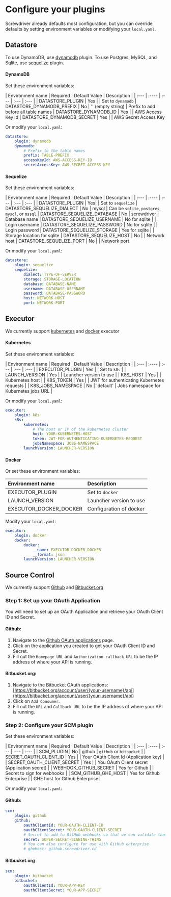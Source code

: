 # Configure your plugins
Screwdriver already defaults most configuration, but you can override defaults by setting environment variables or modifying your `local.yaml`.

## Datastore
To use DynamoDB, use [dynamodb](https://github.com/screwdriver-cd/datastore-dynamodb) plugin. To use Postgres, MySQL, and Sqlite, use [sequelize](https://github.com/screwdriver-cd/datastore-sequelize) plugin.

#### DynamoDB
Set these environment variables:

| Environment name | Required | Default Value | Description |
| :--- | :---- | :--- | :--- | :--- |
| DATASTORE_PLUGIN | Yes | | Set to `dynamodb`
| DATASTORE_DYNAMODB_PREFIX | No | '' (empty string) | Prefix to add before all table names
| DATASTORE_DYNAMODB_ID | Yes | | AWS Access Key Id
| DATASTORE_DYNAMODB_SECRET | Yes | |  AWS Secret Access Key

Or modify your `local.yaml`:
```yaml
datastore:
    plugin: dynamodb
    dynamodb:
        # Prefix to the table names
        prefix: TABLE-PREFIX
        accessKeyId: AWS-ACCESS-KEY-ID
        secretAccessKey: AWS-SECRET-ACCESS-KEY
```

#### Sequelize
Set these environment variables:

| Environment name | Required | Default Value | Description |
| :--- | :---- | :--- | :--- | :--- |
| DATASTORE_PLUGIN | Yes| | Set to `sequelize`
| DATASTORE_SEQUELIZE_DIALECT | No | mysql | Can be `sqlite`, `postgres`, `mysql`, or `mssql`
| DATASTORE_SEQUELIZE_DATABASE | No | screwdriver | Database name
| DATASTORE_SEQUELIZE_USERNAME | No for sqlite | | Login username
| DATASTORE_SEQUELIZE_PASSWORD | No for sqlite | | Login password
| DATASTORE_SEQUELIZE_STORAGE | Yes for sqlite | | Storage location for sqlite
| DATASTORE_SEQUELIZE_HOST | No | | Network host
| DATASTORE_SEQUELIZE_PORT | No | | Network port

Or modify your `local.yaml`:
```yaml
datastore:
    plugin: sequelize
    sequelize:
        dialect: TYPE-OF-SERVER
        storage: STORAGE-LOCATION
        database: DATABASE-NAME
        username: DATABASE-USERNAME
        password: DATABASE-PASSWORD
        host: NETWORK-HOST
        port: NETWORK-PORT
```

## Executor
We currently support [kubernetes](https://github.com/screwdriver-cd/executor-k8s) and [docker](git@github.com:screwdriver-cd/executor-docker.git) executor

#### Kubernetes
Set these environment variables:

| Environment name | Required | Default Value | Description |
| :--- | :---- | :--- | :--- | :--- |
| EXECUTOR_PLUGIN | Yes | | Set to `k8s` |
| LAUNCH_VERSION | Yes | | Launcher version to use |
| K8S_HOST | Yes | | Kubernetes host |
| K8S_TOKEN | Yes | | JWT for authenticating Kubernetes requests  |
| K8S_JOBS_NAMESPACE | No | 'default' | Jobs namespace for Kubernetes jobs URL  |

Or modify your `local.yaml`:
```yaml
executor:
    plugin: k8s
    k8s:
        kubernetes:
            # The host or IP of the kubernetes cluster
            host: YOUR-KUBERNETES-HOST
            token: JWT-FOR-AUTHENTICATING-KUBERNETES-REQUEST
            jobsNamespace: JOBS-NAMESPACE
        launchVersion: LAUNCHER-VERSION
```

#### Docker
Or set these environment variables:

| Environment name | Description |
| :--- | :---- |
| EXECUTOR_PLUGIN | Set to `docker` |
| LAUNCH_VERSION | Launcher version to use |
| EXECUTOR_DOCKER_DOCKER | Configuration of docker |

Modify your `local.yaml`:
```yaml
executor:
    plugin: docker
    docker:
        docker:
            __name: EXECUTOR_DOCKER_DOCKER
            __format: json
        launchVersion: LAUNCHER-VERSION
```

## Source Control
We currently support [Github](https://github.com/screwdriver-cd/scm-github) and [Bitbucket.org](https://github.com/screwdriver-cd/scm-bitbucket)

### Step 1: Set up your OAuth Application
You will need to set up an OAuth Application and retrieve your OAuth Client ID and Secret.

#### Github:
1. Navigate to the [Github OAuth applications](https://github.com/settings/developers) page.
2. Click on the application you created to get your OAuth Client ID and Secret.
3. Fill out the `Homepage URL` and `Authorization callback URL` to be the IP address of where your API is running.

#### Bitbucket.org:
1. Navigate to the Bitbucket OAuth applications: [https://bitbucket.org/account/user/{your-username}/api](https://bitbucket.org/account/user/{your-username}/api)
2. Click on `Add Consumer`.
3. Fill out the `URL` and `Callback URL` to be the IP address of where your API is running.

### Step 2: Configure your SCM plugin
Set these environment variables:

| Environment name | Required | Default Value | Description |
| :--- | :---- | :--- | :--- | :--- |
| SCM_PLUGIN | No | github | `github` or `bitbucket` |
| SECRET_OAUTH_CLIENT_ID | Yes | | Your OAuth Client Id (Application key) |
| SECRET_OAUTH_CLIENT_SECRET | Yes | | You OAuth Client secret (Application secret) |
| WEBHOOK_GITHUB_SECRET | Yes for Github | | Secret to sign for webhooks |
| SCM_GITHUB_GHE_HOST |  Yes for Github Enterprise | | GHE host for Github Enterprise|

Or modify your `local.yaml`:

#### Github:
```yaml
scm:
    plugin: github
    github:
        oauthClientId: YOUR-OAUTH-CLIENT-ID
        oauthClientSecret: YOUR-OAUTH-CLIENT-SECRET
        # Secret to add to GitHub webhooks so that we can validate them
        secret: SUPER-SECRET-SIGNING-THING
        # You can also configure for use with GitHub enterprise
        # gheHost: github.screwdriver.cd
```

#### Bitbucket.org
```yaml
scm:
    plugin: bitbucket
    bitbucket:
        oauthClientId: YOUR-APP-KEY
        oauthClientSecret: YOUR-APP-SECRET
```

